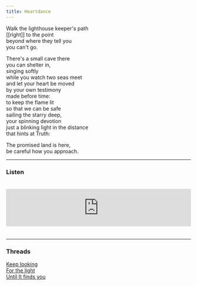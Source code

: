 ```yaml
---
title: Heartdance
---
```


Walk the lighthouse keeper's path  
[[right]] to the point  
beyond where they tell you  
you can't go.  
  
There's a small cave there  
you can shelter in,   
singing softly  
while you watch two seas meet  
and let your heart be moved  
by your own testimony  
made before time:  
to keep the flame lit  
so that we can be safe  
sailing the starry deep,  
your spinning devotion  
just a blinking light in the distance  
that hints at Truth:  
  
The promised land is here,  
be careful how you approach.     

---  

### Listen

<iframe src="https://anchor.fm/andy-tudhope/embed/episodes/Heartdance-enuj1h" height="102px" width="100%" style="margin: 20px 0px;" frameborder="0" scrolling="no"></iframe>

---  

### Threads  

<a href="https://thebluebook.co.za/canto-i/moth-light.html" target="_blank">Keep looking</a><br/>
<a href="https://living.thebluebook.co.za/faith/pilgrimage.html" target="_blank">For the light</a><br/>
<a href="https://dyeing.thebluebook.co.za/?stackedPages=%2Fsigned" target="_blank">Until It finds you</a><br/>


